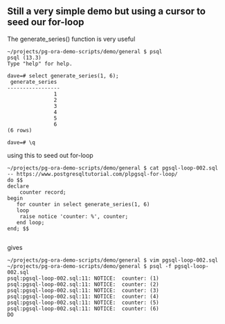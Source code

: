## Still a very simple demo but using a cursor to seed our for-loop

The generate_series() function is very useful

```
~/projects/pg-ora-demo-scripts/demo/general $ psql
psql (13.3)
Type "help" for help.

dave=# select generate_series(1, 6);
 generate_series 
-----------------
               1
               2
               3
               4
               5
               6
(6 rows)

dave=# \q
```

using this to seed out for-loop 

```
~/projects/pg-ora-demo-scripts/demo/general $ cat pgsql-loop-002.sql 
-- https://www.postgresqltutorial.com/plpgsql-for-loop/
do $$
declare
    counter record;
begin
   for counter in select generate_series(1, 6)
   loop
	raise notice 'counter: %', counter;
   end loop;
end; $$


```
gives
```
~/projects/pg-ora-demo-scripts/demo/general $ vim pgsql-loop-002.sql 
~/projects/pg-ora-demo-scripts/demo/general $ psql -f pgsql-loop-002.sql 
psql:pgsql-loop-002.sql:11: NOTICE:  counter: (1)
psql:pgsql-loop-002.sql:11: NOTICE:  counter: (2)
psql:pgsql-loop-002.sql:11: NOTICE:  counter: (3)
psql:pgsql-loop-002.sql:11: NOTICE:  counter: (4)
psql:pgsql-loop-002.sql:11: NOTICE:  counter: (5)
psql:pgsql-loop-002.sql:11: NOTICE:  counter: (6)
DO
```


